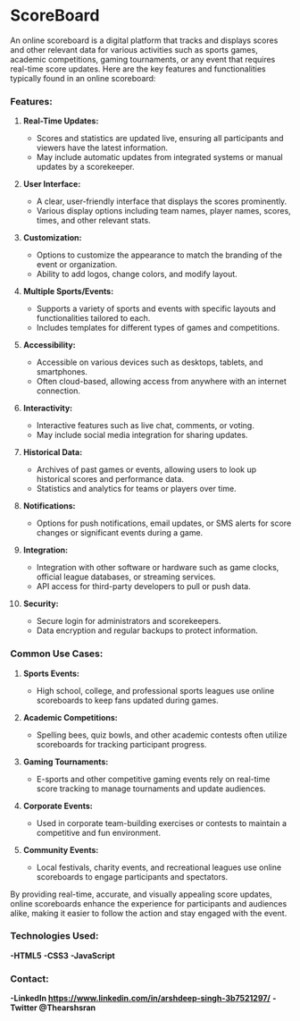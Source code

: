 # ScoreBoard
An online scoreboard is a digital platform that tracks and displays scores and other relevant data for various activities such as sports games, academic competitions, gaming tournaments, or any event that requires real-time score updates. Here are the key features and functionalities typically found in an online scoreboard:

### Features:

1. **Real-Time Updates:**
   - Scores and statistics are updated live, ensuring all participants and viewers have the latest information.
   - May include automatic updates from integrated systems or manual updates by a scorekeeper.

2. **User Interface:**
   - A clear, user-friendly interface that displays the scores prominently.
   - Various display options including team names, player names, scores, times, and other relevant stats.

3. **Customization:**
   - Options to customize the appearance to match the branding of the event or organization.
   - Ability to add logos, change colors, and modify layout.

4. **Multiple Sports/Events:**
   - Supports a variety of sports and events with specific layouts and functionalities tailored to each.
   - Includes templates for different types of games and competitions.

5. **Accessibility:**
   - Accessible on various devices such as desktops, tablets, and smartphones.
   - Often cloud-based, allowing access from anywhere with an internet connection.

6. **Interactivity:**
   - Interactive features such as live chat, comments, or voting.
   - May include social media integration for sharing updates.

7. **Historical Data:**
   - Archives of past games or events, allowing users to look up historical scores and performance data.
   - Statistics and analytics for teams or players over time.

8. **Notifications:**
   - Options for push notifications, email updates, or SMS alerts for score changes or significant events during a game.

9. **Integration:**
   - Integration with other software or hardware such as game clocks, official league databases, or streaming services.
   - API access for third-party developers to pull or push data.

10. **Security:**
    - Secure login for administrators and scorekeepers.
    - Data encryption and regular backups to protect information.

### Common Use Cases:

1. **Sports Events:**
   - High school, college, and professional sports leagues use online scoreboards to keep fans updated during games.
   
2. **Academic Competitions:**
   - Spelling bees, quiz bowls, and other academic contests often utilize scoreboards for tracking participant progress.

3. **Gaming Tournaments:**
   - E-sports and other competitive gaming events rely on real-time score tracking to manage tournaments and update audiences.

4. **Corporate Events:**
   - Used in corporate team-building exercises or contests to maintain a competitive and fun environment.

5. **Community Events:**
   - Local festivals, charity events, and recreational leagues use online scoreboards to engage participants and spectators.

By providing real-time, accurate, and visually appealing score updates, online scoreboards enhance the experience for participants and audiences alike, making it easier to follow the action and stay engaged with the event.

### Technologies Used:

**-HTML5**
**-CSS3**
**-JavaScript**

### Contact:
**-LinkedIn  https://www.linkedin.com/in/arshdeep-singh-3b7521297/**
**-Twitter   @Thearshsran**
